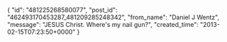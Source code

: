  {
   "id": "481225268580077",
   "post_id": "462493170453287_481209285248342",
   "from_name": "Daniel J Wentz",
   "message": "JESUS Christ. Where's my nail gun?",
   "created_time": "2013-02-15T07:23:50+0000"
 }

